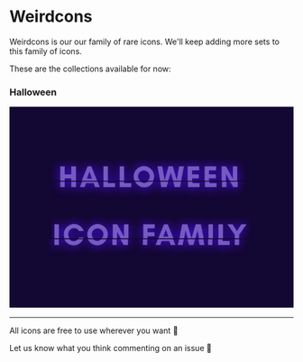 # Weirdcons

Weirdcons is our our family of rare icons. We'll keep adding more sets to this family of icons.

These are the collections available for now:

### Halloween

![banner](https://raw.githubusercontent.com/modo-studio/weirdcons/master/resources/banner_halloween.gif)

---

All icons are free to use wherever you want 🎉

Let us know what you think commenting on an issue 🖤
